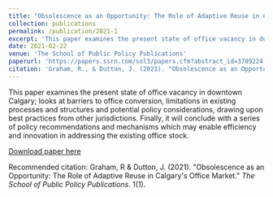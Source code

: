 ```yaml
---
title: "Obsolescence as an Opportunity: The Role of Adaptive Reuse in Calgary's Office Market"
collection: publications
permalink: /publication/2021-1
excerpt: 'This paper examines the present state of office vacancy in downtown Calgary; looks at barriers to office conversion, limitations in existing processes and structures and potential policy considerations, drawing upon best practices from other jurisdictions. Finally, it will conclude with a series of policy recommendations and mechanisms which may enable efficiency and innovation in addressing the existing office stock.'
date: 2021-02-22
venue: 'The School of Public Policy Publications'
paperurl: 'https://papers.ssrn.com/sol3/papers.cfm?abstract_id=3789224'
citation: 'Graham, R., & Dutton, J. (2021). "Obsolescence as an Opportunity: The Role of Adaptive Reuse in the Calgary's Office Market." <i>The School of Public Policy Publications</i>.' 
---
```

This paper examines the present state of office vacancy in downtown Calgary; looks at barriers to office conversion, limitations in existing processes and structures and potential policy considerations, drawing upon best practices from other jurisdictions. Finally, it will conclude with a series of policy recommendations and mechanisms which may enable efficiency and innovation in addressing the existing office stock.

[Download paper here](https://deliverypdf.ssrn.com/delivery.php?ID=459088119025089007106104104076083098010024009039040035126007001014097099119127119031122003024052103055112125088105125089015091123053009076092006104097018099096107024001026085110007119005126029003117071098080122008099025019113097112118086099024120004127&EXT=pdf&INDEX=TRUE)

Recommended citation: Graham, R & Dutton, J. (2021). "Obsolescence as an Opportunity: The Role of Adaptive Reuse in Calgary's Office Market." <i>The School of Public Policy Publications</i>. 1(1).
